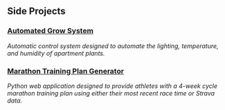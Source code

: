 ## Side Projects

### [__Automated Grow System__](https://kevjen37.github.io/growsystem.html)
*Automatic control system designed to automate the lighting, temperature, and humidity of apartment plants.*

### [__Marathon Training Plan Generator__](https://kevjen37.github.io/runningapp.html)
*Python web application designed to provide athletes with a 4-week cycle marathon training plan using either their most recent race time or Strava data.*

